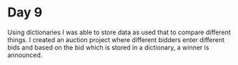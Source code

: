 # Day 9

Using dictionaries I was able to store data as used that to compare different things. I created an auction project where different bidders enter different bids and based on the bid which is stored in a dictionary, a winner is announced.
